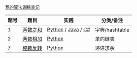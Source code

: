 [我的算法训练笔记](./notes/leetcode/README.md)

| 题号  | 题目 | 实践 | 分类/备注 |
| ------------- | ------------- | ------------- | ------------- |
| 1  | [两数之和](https://leetcode-cn.com/problems/two-sum/)  | [Python](./src/leetcode/python/problem1/) / [Java](./src/leetcode/java/leetcode-problems/src/main/java/io/github/geextudio/solutions/Solution1.java) / [C#](./src/leetcode/dotnet/LeetcodeSolutions/LeetcodeProblems/Problem1/Solution.cs) |  字典/hashtable  |
| 2  | [两数相加](https://leetcode-cn.com/problems/add-two-numbers/)  | [Python](./src/leetcode/python/problem2/)  |  单向链表  |
| 7  | [整数反转](https://leetcode-cn.com/problems/reverse-integer/)  | [Python](./src/leetcode/python/problem7/)  |  递进求余  |
